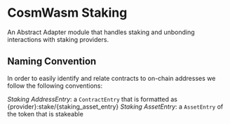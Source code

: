 # CosmWasm Staking

An Abstract Adapter module that handles staking and unbonding interactions with staking providers. 

## Naming Convention

In order to easily identify and relate contracts to on-chain addresses we follow the following conventions:

*Staking AddressEntry*: a `ContractEntry` that is formatted as {provider}:stake/{staking_asset_entry}
*Staking AssetEntry*: a `AssetEntry` of the token that is stakeable
